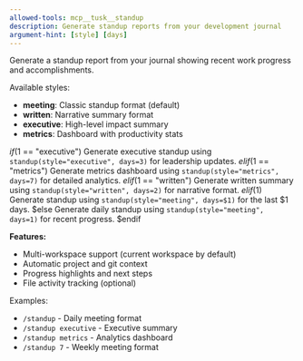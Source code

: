 ```yaml
---
allowed-tools: mcp__tusk__standup
description: Generate standup reports from your development journal
argument-hint: [style] [days]
---
```


Generate a standup report from your journal showing recent work progress and accomplishments.

Available styles:
- **meeting**: Classic standup format (default)
- **written**: Narrative summary format
- **executive**: High-level impact summary
- **metrics**: Dashboard with productivity stats

$if($1 == "executive")
Generate executive standup using `standup(style="executive", days=3)` for leadership updates.
$elif($1 == "metrics")
Generate metrics dashboard using `standup(style="metrics", days=7)` for detailed analytics.
$elif($1 == "written")
Generate written summary using `standup(style="written", days=2)` for narrative format.
$elif($1)
Generate standup using `standup(style="meeting", days=$1)` for the last $1 days.
$else
Generate daily standup using `standup(style="meeting", days=1)` for recent progress.
$endif

**Features:**
- Multi-workspace support (current workspace by default)
- Automatic project and git context
- Progress highlights and next steps
- File activity tracking (optional)

Examples:
- `/standup` - Daily meeting format
- `/standup executive` - Executive summary
- `/standup metrics` - Analytics dashboard
- `/standup 7` - Weekly meeting format